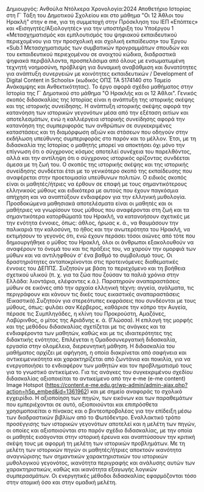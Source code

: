 Δημιουργός: Ανθούλα Ντόλκερα
Χρονολογία:2024
Αποθετήριο Ιστορίας στη Γ΄ Τάξη του Δημοτικού Σχολείου και στο μάθημα "Οι 12 Άθλοι του Ηρακλή" στην e me, για τη συμμετοχή στην Πρόσκληση του ΙΕΠ «Επόπτες» και «Εισηγητές/Αξιολογητές» για την υποστήριξη του Υποέργου 1 «Μετασχηματισμός και εμπλουτισμός του ψηφιακού εκπαιδευτικού περιεχομένου για την προσχολική και σχολική εκπαίδευση» του Έργου «Sub.1 Μετασχηματισμός των συμβατικών προγραμμάτων σπουδών και του εκπαιδευτικού περιεχομένου σε ανοιχτού κώδικα, διαδραστικά ψηφιακά περιβάλλοντα, προσπελάσιμα από όλους με ενσωματωμένη τεχνητή νοημοσύνη, πρόβλεψη για δυναμική αναβάθμιση και δυνατότητες για ανάπτυξη συνεργειών με κοινότητες εκπαιδευτικών / Development of Digital Content in Schools» (κωδικός ΟΠΣ ΤΑ 5174140 στο Ταμείο Ανάκαμψης και Ανθεκτικότητας).
Το έργο αφορά σχέδιο μαθήματος στην Ιστορία της Γ΄ Δημοτικού στο μάθημα "Ο Ηρακλής και οι 12 Άθλοι".
Γενικός σκοπός διδασκαλίας της Ιστορίας είναι η ανάπτυξη της ιστορικής σκέψης και της ιστορικής συνείδησης. Η ανάπτυξη ιστορικής σκέψης αφορά την κατανόηση των ιστορικών γεγονότων μέσα από την εξέταση αιτίων και αποτελεσμάτων, ενώ η καλλιέργεια ιστορικής συνείδησης αφορά την κατανόηση της συμπεριφοράς των ανθρώπων σε συγκεκριμένες καταστάσεις και τη διαμόρφωση αξιών και στάσεων που οδηγούν στην εκδήλωση υπεύθυνης συμπεριφοράς στο παρόν και το μέλλον. Έτσι, με τη διδασκαλία της Ιστορίας ο μαθητής μπορεί να αποκτήσει όχι μόνο την επίγνωση ότι ο σύγχρονος κόσμος αποτελεί συνέχεια του παρελθόντος, αλλά και την αντίληψη ότι ο σύγχρονος ιστορικός ορίζοντας συνδέεται άμεσα με τη ζωή του. Ο σκοπός της ιστορικής σκέψης και της ιστορικής συνείδησης συνδέεται έτσι με το γενικότερο σκοπό της εκπαίδευσης που αναφέρεται στην προετοιμασία υπεύθυνων πολιτών.
Ο ειδικός σκοπός είναι οι μαθητές/ήτριες να έρθουν σε επαφή με τους σημαντικότερους ελληνικούς μύθους και ειδικότερα με αυτούς που έχουν παγκόσμια απήχηση και να αναπτύξουν ενδιαφέρον για την ελληνική μυθολογία.
Προσδοκώμενα μαθησιακά αποτελέσματα είναι οι μαθητές και οι μαθήτριες  να γνωρίσουν τους μύθους που αναφέρονται στη ζωή και τα σημαντικότερα κατορθώματά του Ηρακλή, να κατανοήσουν σχετικές με την ενότητα έννοιες, όπως: άθλος, ήρωας κ. ά., να θαυμάσουν την παλικαριά την καλοσύνη, το ήθος και την ανωτερότητα του Ηρακλή, να εκτιμήσουν το γεγονός ότι, ενώ έχουν περάσει τόσοι αιώνες από τότε που δημιουργήθηκε ο μύθος του Ηρακλή, όλοι οι άνθρωποι εξακολουθούν να αναφέρουν το όνομά του και τις πράξεις του, να χαρούν την ομορφιά των μύθων και να αντιληφθούν σ’ ένα βαθμό το συμβολισμό τους.
Οι δραστηριότητες ανταποκρίνονται στις προτεινόμενες διαθεματικές έννοιες του ∆ΕΠΠΣ. Συζητούν με βάση το περιεχόμενο και τη βοήθεια σχετικού υλικού (π. χ. για τα ζώα που ζούσαν τα παλιά χρόνια στην Ελλάδα: λιοντάρια, ελέφαντες κ.ά.). Παρατηρούν αναπαραστάσεις μύθων σε εικόνες από την αρχαία ελληνική τέχνη: αγγεία, αγάλματα, τις περιγράφουν και κάνουν τις δικές τους εικαστικές αναπαραστάσεις (Εικαστικά).Συζητούν για στερεότυπες εκφράσεις που συνδέονται με τους μύθους, όπως: φυλάει σαν Κέρβερος, καθάρισε την κόπρο την Αυγεία, πέρασε τις Συμπληγάδες, η κλίνη του Προκρούστη, Αμαζόνες, Λαβύρινθος, ο μίτος της Αριάδνης κ. ά. (Γλώσσα).
Η επιλογή της μορφής και της μεθόδου διδασκαλίας σχετίζεται με τις ανάγκες και τα ενδιαφέροντα των μαθητών, καθώς και με τις ιδιαιτερότητες της διδακτικής ενότητας. Επιλέγεται η Ομαδοσυνεργατική διδασκαλία, εργασία στην ολομέλεια, διερευνητική μάθηση. Η διδασκαλία του μαθήματος αρχίζει με αφήγηση, η οποία διακρίνεται από σαφήνεια και αντικειμενικότητα και χαρακτηρίζεται από ζωντάνια και ποικιλία, για να ενεργοποιήσει το ενδιαφέρον των μαθητών και τον προβληματισμό τους για το γνωστικό αντικείμενο. Για τις ανάγκες του συγκεκριμένου σχεδίου διδασκαλίας αξιοποιείται το αντικείμενο από την e-me (e-me content) Image Hotspot (https://content.e-me.edu.gr/wp-admin/admin-ajax.php?action=h5p_embed&id=1361962) και με σημείο αναφοράς το σχολικό εγχειρίδιο. Η αξιοποίηση των πηγών, των εικόνων και των παραθεμάτων που εμπεριέχονται σε αυτό, αξιοποιούνται και επιπρόσθετα χρησιμοποιείται ο πίνακας και ο βιντεοπροβολέας για την επίδειξη μέσω των διαδραστικών βιβλίων από το Φωτόδεντρο.  Εναλλακτικό τρόπο προσέγγισης των ιστορικών γεγονότων αποτελεί και η μελέτη των πηγών, οι οποίες και αξιοποιούνται στο παρόν σχέδιο διδασκαλίας, με την οποία οι μαθητές εισάγονται στην ιστορική έρευνα και αναπτύσσουν την κριτική σκέψη τους με αφορμή τη μελέτη των ιστορικών προβλημάτων. Με τη μελέτη των ιστορικών πηγών οι μαθητές/ήτριες αποκτούν ικανότητα αναγνώρισης των σημαντικών χαρακτηριστικών του ιστορικών μυθολογικού γεγονότος, ικανότητα περιγραφής και ανάλυσης αυτών των χαρακτηριστικών, καθώς και ικανότητα εξαγωγής λογικών συμπερασμάτων. Οι ενεργητικές μέθοδοι διδασκαλίας εφαρμόζονται τόσο στην ατομική όσο και στην ομαδική μελέτη.

